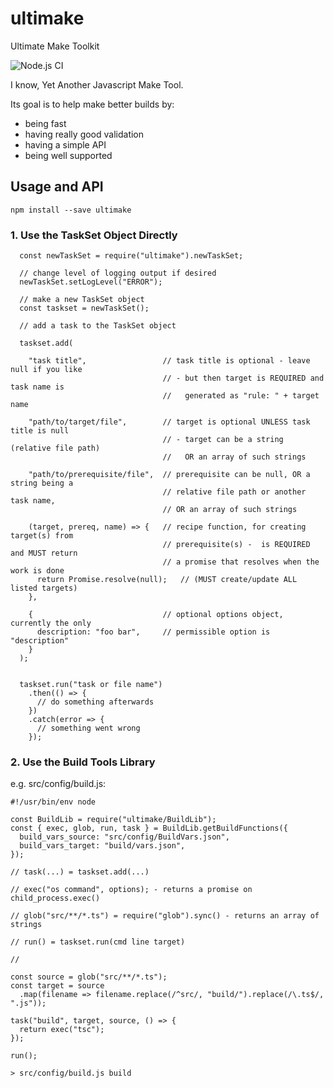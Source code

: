 # ultimake
Ultimate Make Toolkit

![Node.js CI](https://github.com/stephenfrancis/ultimake/workflows/Node.js%20CI/badge.svg)


I know, Yet Another Javascript Make Tool.

Its goal is to help make better builds by:
* being fast
* having really good validation
* having a simple API
* being well supported

## Usage and API

`npm install --save ultimake`


### 1. Use the TaskSet Object Directly

```
  const newTaskSet = require("ultimake").newTaskSet;

  // change level of logging output if desired
  newTaskSet.setLogLevel("ERROR");

  // make a new TaskSet object
  const taskset = newTaskSet();

  // add a task to the TaskSet object

  taskset.add(

    "task title",                 // task title is optional - leave null if you like
                                  // - but then target is REQUIRED and task name is
                                  //   generated as "rule: " + target name

    "path/to/target/file",        // target is optional UNLESS task title is null
                                  // - target can be a string (relative file path)
                                  //   OR an array of such strings

    "path/to/prerequisite/file",  // prerequisite can be null, OR a string being a
                                  // relative file path or another task name,
                                  // OR an array of such strings

    (target, prereq, name) => {   // recipe function, for creating target(s) from
                                  // prerequisite(s) -  is REQUIRED and MUST return
                                  // a promise that resolves when the work is done
      return Promise.resolve(null);   // (MUST create/update ALL listed targets)
    },

    {                             // optional options object, currently the only
      description: "foo bar",     // permissible option is "description"
    }
  );


  taskset.run("task or file name")
    .then(() => {
      // do something afterwards
    })
    .catch(error => {
      // something went wrong
    });

```

### 2. Use the Build Tools Library

e.g. src/config/build.js:

```
#!/usr/bin/env node

const BuildLib = require("ultimake/BuildLib");
const { exec, glob, run, task } = BuildLib.getBuildFunctions({
  build_vars_source: "src/config/BuildVars.json",
  build_vars_target: "build/vars.json",
});

// task(...) = taskset.add(...)

// exec("os command", options); - returns a promise on child_process.exec()

// glob("src/**/*.ts") = require("glob").sync() - returns an array of strings

// run() = taskset.run(cmd line target)

//

const source = glob("src/**/*.ts");
const target = source
  .map(filename => filename.replace(/^src/, "build/").replace(/\.ts$/, ".js"));

task("build", target, source, () => {
  return exec("tsc");
});

run();

```

`> src/config/build.js build`
